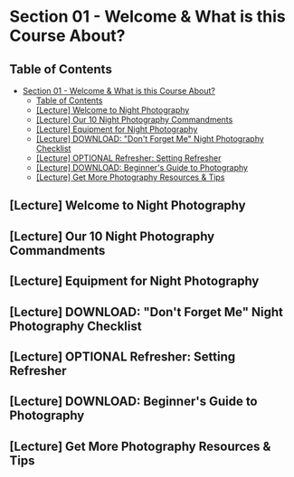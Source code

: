 # Section 01 - Welcome & What is this Course About?

## Table of Contents

- [Section 01 - Welcome & What is this Course About?](#section-01---welcome--what-is-this-course-about)
  - [Table of Contents](#table-of-contents)
  - [[Lecture] Welcome to Night Photography](#lecture-welcome-to-night-photography)
  - [[Lecture] Our 10 Night Photography Commandments](#lecture-our-10-night-photography-commandments)
  - [[Lecture] Equipment for Night Photography](#lecture-equipment-for-night-photography)
  - [[Lecture] DOWNLOAD: "Don't Forget Me" Night Photography Checklist](#lecture-download-%22dont-forget-me%22-night-photography-checklist)
  - [[Lecture] OPTIONAL Refresher: Setting Refresher](#lecture-optional-refresher-setting-refresher)
  - [[Lecture] DOWNLOAD: Beginner's Guide to Photography](#lecture-download-beginners-guide-to-photography)
  - [[Lecture] Get More Photography Resources & Tips](#lecture-get-more-photography-resources--tips)

## [Lecture] Welcome to Night Photography

## [Lecture] Our 10 Night Photography Commandments

## [Lecture] Equipment for Night Photography

## [Lecture] DOWNLOAD: "Don't Forget Me" Night Photography Checklist

## [Lecture] OPTIONAL Refresher: Setting Refresher

## [Lecture] DOWNLOAD: Beginner's Guide to Photography

## [Lecture] Get More Photography Resources & Tips
